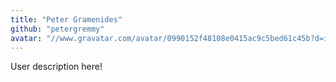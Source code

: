 ```yaml
---
title: "Peter Gramenides"
github: "petergremmy"
avatar: "//www.gravatar.com/avatar/0990152f48108e0415ac9c5bed61c45b?d=identicon"
---
```


User description here!
